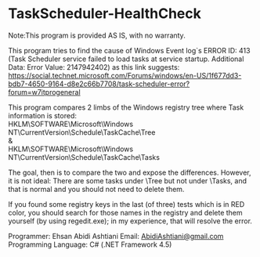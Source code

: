 TaskScheduler-HealthCheck
=========================
Note:This program is provided AS IS, with no warranty.

This program tries to find the cause of Windows Event log`s ERROR ID: 413 (Task Scheduler service failed to load tasks at service startup. Additional Data: Error Value: 2147942402)
as this link suggests:
https://social.technet.microsoft.com/Forums/windows/en-US/1f677dd3-bdb7-4650-9164-d8e2c66b7708/task-scheduler-error?forum=w7itprogeneral

This program compares 2 limbs of the Windows registry tree where Task information is stored:<br>
  HKLM\SOFTWARE\Microsoft\Windows NT\CurrentVersion\Schedule\TaskCache\Tree<br>
  & <br>
  HKLM\SOFTWARE\Microsoft\Windows NT\CurrentVersion\Schedule\TaskCache\Tasks


The goal, then is to compare the two and expose the differences.  However, it is not ideal:  There are some tasks under \Tree but not under \Tasks, and that is normal and you should not need to delete them.

If you found some registry keys in the last (of three) tests which is in RED color, you should search for those names in the registry and delete them yourself (by using regedit.exe); in my experience, that will resolve the error.

Programmer: Ehsan Abidi Ashtiani
Email: AbidiAshtiani@gmail.com
Programming Language: C# (.NET Framework 4.5)

